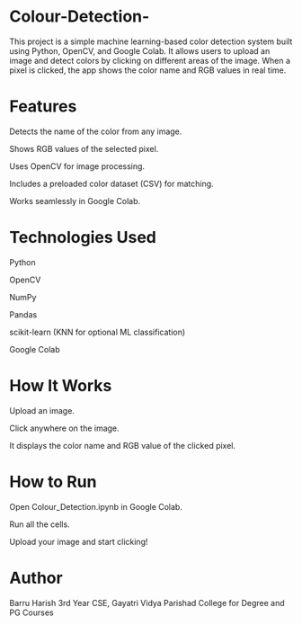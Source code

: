 # Colour-Detection-
This project is a simple machine learning-based color detection system built using Python, OpenCV, and Google Colab. It allows users to upload an image and detect colors by clicking on different areas of the image. When a pixel is clicked, the app shows the color name and RGB values in real time.

# Features
Detects the name of the color from any image.

Shows RGB values of the selected pixel.

Uses OpenCV for image processing.

Includes a preloaded color dataset (CSV) for matching.

Works seamlessly in Google Colab.

# Technologies Used
Python

OpenCV

NumPy

Pandas

scikit-learn (KNN for optional ML classification)

Google Colab

# How It Works
Upload an image.

Click anywhere on the image.

It displays the color name and RGB value of the clicked pixel.

# How to Run
Open Colour_Detection.ipynb in Google Colab.

Run all the cells.

Upload your image and start clicking!

# Author
Barru Harish
3rd Year CSE,
Gayatri Vidya Parishad College for Degree and PG Courses
